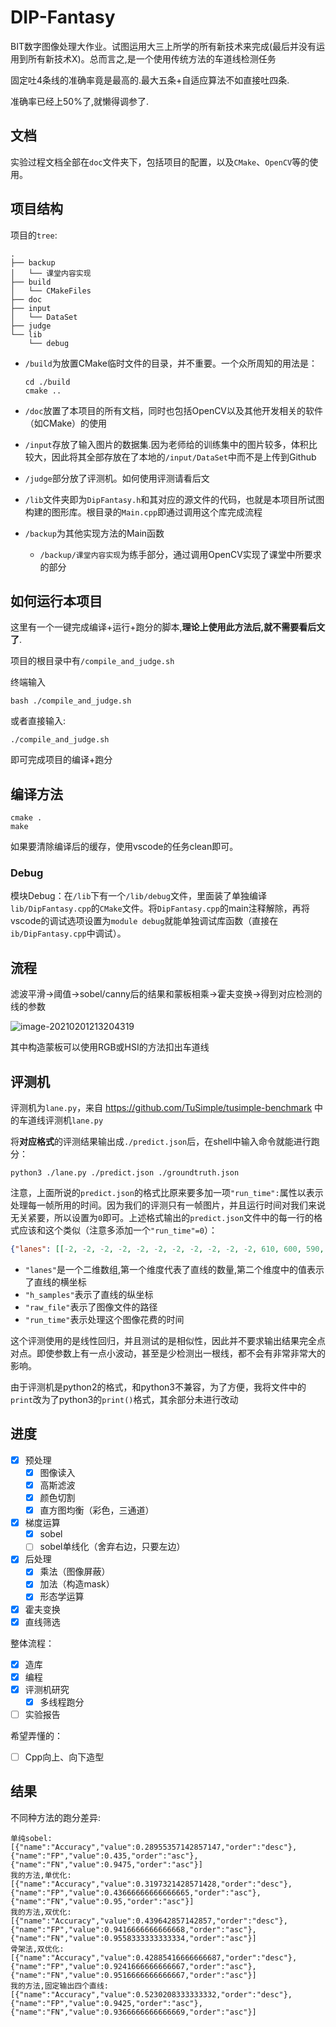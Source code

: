 # DIP-Fantasy

BIT数字图像处理大作业。试图运用大三上所学的所有新技术来完成(最后并没有运用到所有新技术X)。总而言之,是一个使用传统方法的车道线检测任务

固定吐4条线的准确率竟是最高的.最大五条+自适应算法不如直接吐四条.

准确率已经上50%了,就懒得调参了.

## 文档

实验过程文档全部在`doc`文件夹下，包括项目的配置，以及`CMake`、`OpenCV`等的使用。

## 项目结构

项目的`tree`:

```shell
.
├── backup
│   └── 课堂内容实现
├── build
│   └── CMakeFiles
├── doc
├── input
│   └── DataSet
├── judge
└── lib
    └── debug
```

- `/build`为放置CMake临时文件的目录，并不重要。一个众所周知的用法是：

  ```shell
  cd ./build
  cmake ..
  ```

- `/doc`放置了本项目的所有文档，同时也包括OpenCV以及其他开发相关的软件（如CMake）的使用
- `/input`存放了输入图片的数据集.因为老师给的训练集中的图片较多，体积比较大，因此将其全部存放在了本地的`/input/DataSet`中而不是上传到Github
- `/judge`部分放了评测机。如何使用评测请看后文
- `/lib`文件夹即为`DipFantasy.h`和其对应的源文件的代码，也就是本项目所试图构建的图形库。根目录的`Main.cpp`即通过调用这个库完成流程
- `/backup`为其他实现方法的Main函数
  - `/backup/课堂内容实现`为练手部分，通过调用OpenCV实现了课堂中所要求的部分

## 如何运行本项目

这里有一个一键完成编译+运行+跑分的脚本,**理论上使用此方法后,就不需要看后文了**.

项目的根目录中有`/compile_and_judge.sh`

终端输入

```shell
bash ./compile_and_judge.sh
```

或者直接输入:

```shell
./compile_and_judge.sh
```

即可完成项目的编译+跑分

## 编译方法

```shell
cmake .
make
```

如果要清除编译后的缓存，使用vscode的任务clean即可。

### Debug

模块Debug：在`/lib`下有一个`/lib/debug`文件，里面装了单独编译`lib/DipFantasy.cpp`的`CMake`文件。将`DipFantasy.cpp`的main注释解除，再将vscode的调试选项设置为`module debug`就能单独调试库函数（直接在`ib/DipFantasy.cpp`中调试）。

## 流程

滤波平滑->阈值->sobel/canny后的结果和蒙板相乘->霍夫变换->得到对应检测的线的参数

![image-20210201213204319](https://cdn.jsdelivr.net/gh/I-Rinka/picTure//image-20210201213204319.png)

其中构造蒙板可以使用RGB或HSI的方法扣出车道线

## 评测机

评测机为`lane.py`，来自 <https://github.com/TuSimple/tusimple-benchmark> 中的车道线评测机`lane.py`

将**对应格式**的评测结果输出成`./predict.json`后，在shell中输入命令就能进行跑分：

```shell
python3 ./lane.py ./predict.json ./groundtruth.json
```

注意，上面所说的`predict.json`的格式比原来要多加一项`"run_time":`属性以表示处理每一帧所用的时间。因为我们的评测只有一帧图片，并且运行时间对我们来说无关紧要，所以设置为`0`即可。上述格式输出的`predict.json`文件中的每一行的格式应该和这个类似（注意多添加一个`"run_time"=0`）：

```json
{"lanes": [[-2, -2, -2, -2, -2, -2, -2, -2, -2, -2, -2, 610, 600, 590, 580, 570, 560, 550, 540, 530, 520, 510, 500, 490, 480, 470, 460, 450, 440, 430, 420, 410, 400, 390, 380, 370, 360, 350, 340, 330, 320, 310, 300, 290, 280, 270, 260, 250, 240, 230, 220, 210, 200, 190, 180, -2], [-2, -2, -2, -2, -2, -2, -2, -2, -2, -2, -2, 686, 699, 711, 724, 736, 748, 761, 773, 786, 798, 810, 823, 835, 848, 860, 872, 885, 897, 909, 922, 934, 947, 959, 971, 984, 996, 1009, 1021, 1033, 1046, 1058, 1071, 1083, 1095, 1108, 1120, 1133, 1145, 1157, 1170, 1182, 1195, 1207, 1219, 1232], [-2, -2, -2, -2, -2, -2, -2, -2, -2, -2, -2, 755, 794, 832, 869, 904, 938, 973, 1007, 1042, 1076, 1111, 1145, 1180, 1214, 1249, -2, -2, -2, -2, -2, -2, -2, -2, -2, -2, -2, -2, -2, -2, -2, -2, -2, -2, -2, -2, -2, -2, -2, -2, -2, -2, -2, -2, -2, -2]], "h_samples": [160, 170, 180, 190, 200, 210, 220, 230, 240, 250, 260, 270, 280, 290, 300, 310, 320, 330, 340, 350, 360, 370, 380, 390, 400, 410, 420, 430, 440, 450, 460, 470, 480, 490, 500, 510, 520, 530, 540, 550, 560, 570, 580, 590, 600, 610, 620, 630, 640, 650, 660, 670, 680, 690, 700, 710],"raw_file": "clips/0530/1492626409999627292_0/20.jpg","run_time":0}
```

- `"lanes"`是一个二维数组,第一个维度代表了直线的数量,第二个维度中的值表示了直线的横坐标
- `"h_samples"`表示了直线的纵坐标
- `"raw_file"`表示了图像文件的路径
- `"run_time"`表示处理这个图像花费的时间

这个评测使用的是线性回归，并且测试的是相似性，因此并不要求输出结果完全点对点。即使参数上有一点小波动，甚至是少检测出一根线，都不会有非常非常大的影响。

由于评测机是python2的格式，和python3不兼容，为了方便，我将文件中的`print`改为了python3的`print()`格式，其余部分未进行改动

## 进度

- [x] 预处理
  - [x] 图像读入
  - [x] 高斯滤波
  - [x] 颜色切割
  - [x] 直方图均衡（彩色，三通道）
- [x] 梯度运算
  - [x] sobel
  - [ ] sobel单线化（舍弃右边，只要左边）
- [x] 后处理
  - [x] 乘法（图像屏蔽）
  - [x] 加法（构造mask）
  - [X] 形态学运算
- [x] 霍夫变换
- [x] 直线筛选

整体流程：

- [x] 造库
- [X] 编程
- [x] 评测机研究
  - [X] 多线程跑分
- [ ] 实验报告

希望弄懂的：

- [ ] Cpp向上、向下造型

## 结果

不同种方法的跑分差异:

```shell
单纯sobel: [{"name":"Accuracy","value":0.28955357142857147,"order":"desc"},{"name":"FP","value":0.435,"order":"asc"},{"name":"FN","value":0.9475,"order":"asc"}]
我的方法,单优化: [{"name":"Accuracy","value":0.3197321428571428,"order":"desc"},{"name":"FP","value":0.43666666666666665,"order":"asc"},{"name":"FN","value":0.95,"order":"asc"}]
我的方法,双优化: [{"name":"Accuracy","value":0.439642857142857,"order":"desc"},{"name":"FP","value":0.9416666666666668,"order":"asc"},{"name":"FN","value":0.9558333333333334,"order":"asc"}]
骨架法,双优化: [{"name":"Accuracy","value":0.42885416666666687,"order":"desc"},{"name":"FP","value":0.9241666666666667,"order":"asc"},{"name":"FN","value":0.9516666666666667,"order":"asc"}]
我的方法,固定输出四个直线: [{"name":"Accuracy","value":0.5230208333333332,"order":"desc"},{"name":"FP","value":0.9425,"order":"asc"},{"name":"FN","value":0.9366666666666669,"order":"asc"}]
```

